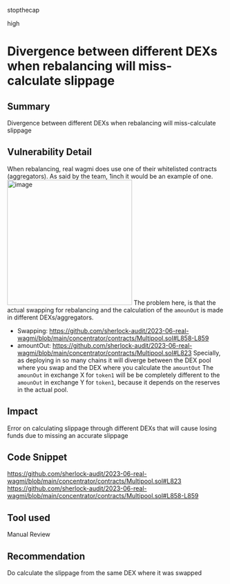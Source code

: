 stopthecap

high

# Divergence between different DEXs when rebalancing will miss-calculate slippage

## Summary
Divergence between different DEXs when rebalancing will miss-calculate slippage 

## Vulnerability Detail

When rebalancing, real wagmi does use one of their whitelisted contracts (aggregators). As said by the team, 1inch it would be an example of one. 
<img width="289" alt="image" src="https://github.com/sherlock-audit/2023-06-real-wagmi-0xffff11/assets/123578292/4dc72e86-9379-4f8f-8037-3b673466ab0e">
The problem here, is that the actual swapping for rebalancing and the calculation of the `amounOut` is made in different DEXs/aggregators.

- Swapping: 
https://github.com/sherlock-audit/2023-06-real-wagmi/blob/main/concentrator/contracts/Multipool.sol#L858-L859
- amountOut: 
https://github.com/sherlock-audit/2023-06-real-wagmi/blob/main/concentrator/contracts/Multipool.sol#L823
 Specially, as deploying in so many chains it will diverge between the DEX pool where you swap and the DEX where you calculate the `amountOut` The `amounOut` in exchange X for `token1` will be be completely different to the `amounOut` in exchange Y for `token1`, because it depends on the reserves in the actual pool.

## Impact
Error on calculating slippage through different DEXs that will cause losing funds due to missing an accurate slippage 

## Code Snippet
https://github.com/sherlock-audit/2023-06-real-wagmi/blob/main/concentrator/contracts/Multipool.sol#L823
https://github.com/sherlock-audit/2023-06-real-wagmi/blob/main/concentrator/contracts/Multipool.sol#L858-L859
## Tool used
Manual Review

## Recommendation
Do calculate the slippage from the same DEX where it was swapped